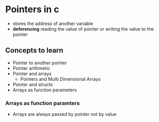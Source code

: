 # Pointers in c 

* stores the address of another variable 
* **deferencing** reading the value of pointer or writing the value to the pointer 

## Concepts to learn 
* Pointer to another pointer 
* Pointer arithmetic 
* Pointer and arrays 
  * Pointers and Multi Dimensional Arrays
* Pointer and structs 
* Arrays as function parameters


### Arrays as function paramters 
* Arrays are always passed by pointer not by value
